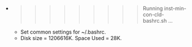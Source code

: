 * >>>>>>>>> Running inst-min-con-cld-bashrc.sh ...
  * Set common settings for ~/.bashrc.
  * Disk size = 1206616K. Space Used = 28K.
